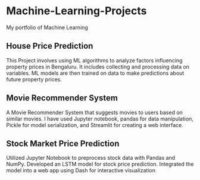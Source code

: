 # Machine-Learning-Projects
My portfolio of Machine Learning

## House Price Prediction
This Project involves using ML algorithms to analyze factors influencing
property prices in Bengaluru. It includes collecting and processing data
on variables. ML models are then trained on data to make predictions
about future property prices.

## Movie Recommender System
A Movie Recommender System that suggests movies to users based on
similar movies. I have used Jupyter notebook, pandas for data
manipulation, Pickle for model serialization, and Streamlit for creating
a web interface.

## Stock Market Price Prediction
Utilized Jupyter Notebook to preprocess stock data with Pandas and
NumPy. Developed an LSTM model for stock price prediction.
Integrated the model into a web app using Dash for interactive
visualization
